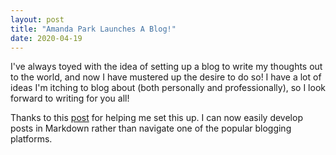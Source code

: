 ```yaml
---
layout: post
title: "Amanda Park Launches A Blog!"
date: 2020-04-19
---
```


I've always toyed with the idea of setting up a blog to write my thoughts out to the world, and now I have mustered up the desire to do so! I have a lot of ideas I'm itching to blog about (both personally and professionally), so I look forward to writing for you all!

Thanks to this [post](http://www.jmcglone.com/guides/github-pages/) for helping me set this up. I can now easily develop posts in Markdown rather than navigate one of the popular blogging platforms.
